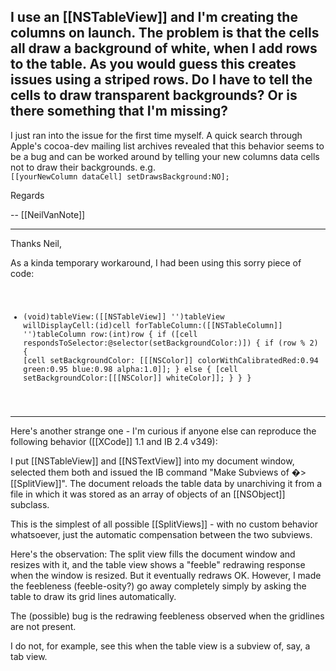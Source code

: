 I use an [[NSTableView]] and I'm creating the columns on launch. The problem is that the cells all draw a background of white, when I add rows to the table. As you would guess this creates issues using a striped rows. Do I have to tell the cells to draw transparent backgrounds? Or is there something that I'm missing?
----
I just ran into the issue for the first time myself. A quick search through Apple's cocoa-dev mailing list archives revealed that this behavior seems to be a bug and can be worked around by telling your new columns data cells not to draw their backgrounds. e.g. <code> [[yourNewColumn dataCell] setDrawsBackground:NO]; </code>

Regards

-- [[NeilVanNote]]

----

Thanks Neil,

As a kinda temporary workaround, I had been using this sorry piece of code:
<code>
- (void)tableView:([[NSTableView]] '')tableView 
  willDisplayCell:(id)cell 
   forTableColumn:([[NSTableColumn]] '')tableColumn 
	      row:(int)row {
    if ([cell respondsToSelector:@selector(setBackgroundColor:)]) {
	if (row % 2) {
            [cell setBackgroundColor:
                  [[[NSColor]] colorWithCalibratedRed:0.94 green:0.95 blue:0.98 alpha:1.0]];
        } else {
            [cell setBackgroundColor:[[[NSColor]] whiteColor]];
        }
    }
}
</code>

----

Here's another strange one - I'm curious if anyone else can reproduce the following behavior ([[XCode]] 1.1 and IB 2.4 v349):

I put [[NSTableView]] and [[NSTextView]] into my document window, selected them both and issued the IB command "Make Subviews of �> [[SplitView]]".
The document reloads the table data by unarchiving it from a file in which it was stored as an array of objects of an [[NSObject]] subclass.

This is the simplest of all possible [[SplitViews]] - with no custom behavior whatsoever, just the automatic compensation between the two subviews.

Here's the observation:
The split view fills the document window and resizes with it, and the table view shows a "feeble" redrawing response when the  window is resized.
But it eventually redraws OK. However, I made the feebleness (feeble-osity?) go away completely simply by asking the table to draw its grid lines automatically.

The (possible) bug is the redrawing feebleness observed when the gridlines are not present.

I do not, for example, see this when the table view is a subview of, say, a tab view.